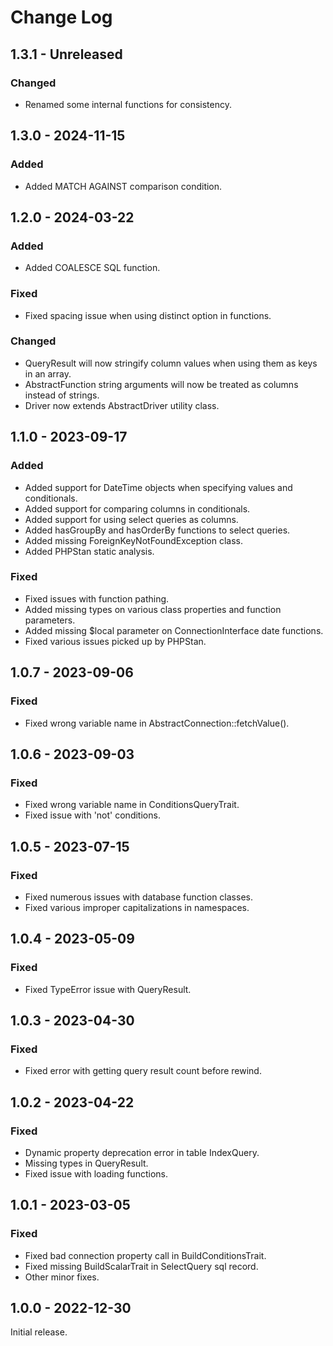 # Change Log

## 1.3.1 - Unreleased

### Changed

- Renamed some internal functions for consistency.

## 1.3.0 - 2024-11-15

### Added

- Added MATCH AGAINST comparison condition.

## 1.2.0 - 2024-03-22

### Added

- Added COALESCE SQL function.

### Fixed

- Fixed spacing issue when using distinct option in functions.

### Changed

- QueryResult will now stringify column values when using them as keys in an array.
- AbstractFunction string arguments will now be treated as columns instead of strings.
- Driver now extends AbstractDriver utility class.

## 1.1.0 - 2023-09-17

### Added

- Added support for DateTime objects when specifying values and conditionals.
- Added support for comparing columns in conditionals.
- Added support for using select queries as columns.
- Added hasGroupBy and hasOrderBy functions to select queries.
- Added missing ForeignKeyNotFoundException class.
- Added PHPStan static analysis.

### Fixed

- Fixed issues with function pathing.
- Added missing types on various class properties and function parameters.
- Added missing $local parameter on ConnectionInterface date functions.
- Fixed various issues picked up by PHPStan.

## 1.0.7 - 2023-09-06

### Fixed

- Fixed wrong variable name in AbstractConnection::fetchValue().

## 1.0.6 - 2023-09-03

### Fixed

- Fixed wrong variable name in ConditionsQueryTrait.
- Fixed issue with 'not' conditions.

## 1.0.5 - 2023-07-15

### Fixed

- Fixed numerous issues with database function classes.
- Fixed various improper capitalizations in namespaces.

## 1.0.4 - 2023-05-09

### Fixed

- Fixed TypeError issue with QueryResult.

## 1.0.3 - 2023-04-30

### Fixed

- Fixed error with getting query result count before rewind.

## 1.0.2 - 2023-04-22

### Fixed

- Dynamic property deprecation error in table IndexQuery.
- Missing types in QueryResult.
- Fixed issue with loading functions.

## 1.0.1 - 2023-03-05

### Fixed

- Fixed bad connection property call in BuildConditionsTrait.
- Fixed missing BuildScalarTrait in SelectQuery sql record.
- Other minor fixes.

## 1.0.0 - 2022-12-30

Initial release.
